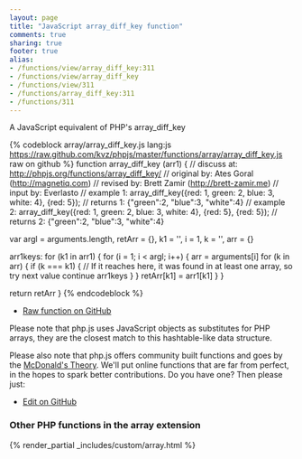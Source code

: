 ```yaml
---
layout: page
title: "JavaScript array_diff_key function"
comments: true
sharing: true
footer: true
alias:
- /functions/view/array_diff_key:311
- /functions/view/array_diff_key
- /functions/view/311
- /functions/array_diff_key:311
- /functions/311
---
```

<!-- Generated by Rakefile:build -->
A JavaScript equivalent of PHP's array_diff_key

{% codeblock array/array_diff_key.js lang:js https://raw.github.com/kvz/phpjs/master/functions/array/array_diff_key.js raw on github %}
function array_diff_key (arr1) {
  //  discuss at: http://phpjs.org/functions/array_diff_key/
  // original by: Ates Goral (http://magnetiq.com)
  //  revised by: Brett Zamir (http://brett-zamir.me)
  //    input by: Everlasto
  //   example 1: array_diff_key({red: 1, green: 2, blue: 3, white: 4}, {red: 5});
  //   returns 1: {"green":2, "blue":3, "white":4}
  //   example 2: array_diff_key({red: 1, green: 2, blue: 3, white: 4}, {red: 5}, {red: 5});
  //   returns 2: {"green":2, "blue":3, "white":4}

  var argl = arguments.length,
    retArr = {},
    k1 = '',
    i = 1,
    k = '',
    arr = {}

  arr1keys: for (k1 in arr1) {
    for (i = 1; i < argl; i++) {
      arr = arguments[i]
      for (k in arr) {
        if (k === k1) {
          // If it reaches here, it was found in at least one array, so try next value
          continue arr1keys
        }
      }
      retArr[k1] = arr1[k1]
    }
  }

  return retArr
}
{% endcodeblock %}

 - [Raw function on GitHub](https://github.com/kvz/phpjs/blob/master/functions/array/array_diff_key.js)

Please note that php.js uses JavaScript objects as substitutes for PHP arrays, they are 
the closest match to this hashtable-like data structure. 

Please also note that php.js offers community built functions and goes by the 
[McDonald's Theory](https://medium.com/what-i-learned-building/9216e1c9da7d). We'll put online 
functions that are far from perfect, in the hopes to spark better contributions. 
Do you have one? Then please just: 

 - [Edit on GitHub](https://github.com/kvz/phpjs/edit/master/functions/array/array_diff_key.js)


### Other PHP functions in the array extension
{% render_partial _includes/custom/array.html %}
